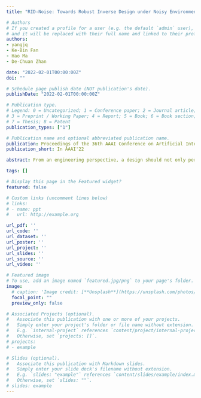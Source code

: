 ```yaml
---
title: "RID-Noise: Towards Robust Inverse Design under Noisy Environments"

# Authors
# If you created a profile for a user (e.g. the default `admin` user), write the username (folder name) here 
# and it will be replaced with their full name and linked to their profile.
authors:
- yangjq
- Ke-Bin Fan
- Hao Ma
- De-Chuan Zhan

date: "2022-02-01T00:00:00Z"
doi: ""

# Schedule page publish date (NOT publication's date).
publishDate: "2022-02-01T00:00:00Z"

# Publication type.
# Legend: 0 = Uncategorized; 1 = Conference paper; 2 = Journal article;
# 3 = Preprint / Working Paper; 4 = Report; 5 = Book; 6 = Book section;
# 7 = Thesis; 8 = Patent
publication_types: ["1"]

# Publication name and optional abbreviated publication name.
publication: Proceedings of the 36th AAAI Conference on Artificial Intelligence
publication_short: In AAAI'22

abstract: From an engineering perspective, a design should not only perform well in an ideal condition, but should also resist noises. Such a design methodology, namely robust design, has been widely implemented in the industry for product quality control. However, classic robust design requires a lot of evaluations for a single design target, while the results of these evaluations could not be reused for a new target. To achieve data-efficient robust design, we propose Robust Inverse Design under Noise (RID-Noise), which can utilize existing data to train a conditional invertible neural network. Specifically, we estimate the robustness of a design parameter by its predictability, measured by the prediction error of a forward neural network. We also define a sample-wise weight, which can be used in the maximum weighted likelihood estimation of an inverse model based on a conditional invertible neural network. With the visual results from experiments, we clearly justify how RID-Noise works by learning the distribution and robustness from data. Further experiments on several real-world benchmark tasks with noises confirm that our method is more effective than other state-of-the-art inverse design methods.

tags: []

# Display this page in the Featured widget?
featured: false

# Custom links (uncomment lines below)
# links:
# - name: ppt
#   url: http://example.org

url_pdf: ''
url_code: ''
url_dataset: ''
url_poster: ''
url_project: ''
url_slides: ''
url_source: ''
url_video: ''

# Featured image
# To use, add an image named `featured.jpg/png` to your page's folder. 
image:
  # caption: 'Image credit: [**Unsplash**](https://unsplash.com/photos/pLCdAaMFLTE)'
  focal_point: ""
  preview_only: false

# Associated Projects (optional).
#   Associate this publication with one or more of your projects.
#   Simply enter your project's folder or file name without extension.
#   E.g. `internal-project` references `content/project/internal-project/index.md`.
#   Otherwise, set `projects: []`.
# projects:
# - example

# Slides (optional).
#   Associate this publication with Markdown slides.
#   Simply enter your slide deck's filename without extension.
#   E.g. `slides: "example"` references `content/slides/example/index.md`.
#   Otherwise, set `slides: ""`.
# slides: example
---
```

<!-- 
{{% callout note %}}
Click the *Cite* button above to demo the feature to enable visitors to import publication metadata into their reference management software.
{{% /callout %}}

{{% callout note %}}
Create your slides in Markdown - click the *Slides* button to check out the example.
{{% /callout %}} -->

<!-- Supplementary notes can be added here, including [code, math, and images](https://wowchemy.com/docs/writing-markdown-latex/). -->
